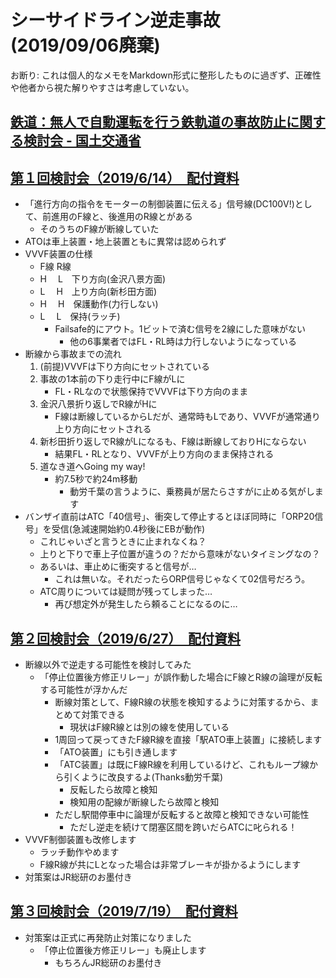 # シーサイドライン逆走事故 (2019/09/06廃棄)

お断り: これは個人的なメモをMarkdown形式に整形したものに過ぎず、正確性や他者から視た解りやすさは考慮していない。


## [鉄道：無人で自動運転を行う鉄軌道の事故防止に関する検討会 - 国土交通省](https://www.mlit.go.jp/tetudo/tetudo_fr1_000059.html)


## [第１回検討会（2019/6/14）　配付資料](https://www.mlit.go.jp/common/001293678.pdf#page=6)

- 「進行方向の指令をモーターの制御装置に伝える」信号線(DC100V!)として、前進用のF線と、後進用のR線とがある
  - そのうちのF線が断線していた
- ATOは車上装置・地上装置ともに異常は認められず
- VVVF装置の仕様
  - F線 R線
  - H　 L　下り方向(金沢八景方面)
  - L　 H　上り方向(新杉田方面)
  - H　 H　保護動作(力行しない)
  - L　 L　保持(ラッチ)
    - Failsafe的にアウト。1ビットで済む信号を2線にした意味がない
      - 他の6事業者ではFL・RL時は力行しないようになっている
- 断線から事故までの流れ
  1. (前提)VVVFは下り方向にセットされている
  2. 事故の1本前の下り走行中にF線がLに
     - FL・RLなので状態保持でVVVFは下り方向のまま
  3. 金沢八景折り返しでR線がHに
     - F線は断線しているからLだが、通常時もLであり、VVVFが通常通り上り方向にセットされる
  4. 新杉田折り返しでR線がLになるも、F線は断線しておりHにならない
     - 結果FL・RLとなり、VVVFが上り方向のまま保持される
  5. 道なき道へGoing my way!
     - 約7.5秒で約24m移動
       - 動労千葉の言うように、乗務員が居たらさすがに止める気がします
- バンザイ直前はATC「40信号」、衝突して停止するとほぼ同時に「ORP20信号」を受信(急減速開始約0.4秒後にEBが動作)
  - これじゃいざと言うときに止まれなくね？
  - 上りと下りで車上子位置が違うの？だから意味がないタイミングなの？
  - あるいは、車止めに衝突すると信号が…
    - これは無いな。それだったらORP信号じゃなくて02信号だろう。
  - ATC周りについては疑問が残ってしまった…
    - 再び想定外が発生したら頼ることになるのに…


## [第２回検討会（2019/6/27）　配付資料](https://www.mlit.go.jp/common/001296082.pdf)

- 断線以外で逆走する可能性を検討してみた
  - 「停止位置後方修正リレー」が誤作動した場合にF線とR線の論理が反転する可能性が浮かんだ
    - 断線対策として、F線R線の状態を検知するように対策するから、まとめて対策できる
      - 現状はF線R線とは別の線を使用している
	- 1周回って戻ってきたF線R線を直接「駅ATO車上装置」に接続します
	- 「ATO装置」にも引き通します
	- 「ATC装置」は既にF線R線を利用しているけど、これもループ線から引くように改良するよ(Thanks動労千葉)
      - 反転したら故障と検知
      - 検知用の配線が断線したら故障と検知
	- ただし駅間停車中に論理が反転すると故障と検知できない可能性
	  - ただし逆走を続けて閉塞区間を跨いだらATCに叱られる！
- VVVF制御装置も改修します
  - ラッチ動作やめます
  - F線R線が共にLとなった場合は非常ブレーキが掛かるようにします
- 対策案はJR総研のお墨付き


## [第３回検討会（2019/7/19）　配付資料](https://www.mlit.go.jp/common/001300033.pdf)

- 対策案は正式に再発防止対策になりました
  - 「停止位置後方修正リレー」も廃止します
    - もちろんJR総研のお墨付き
